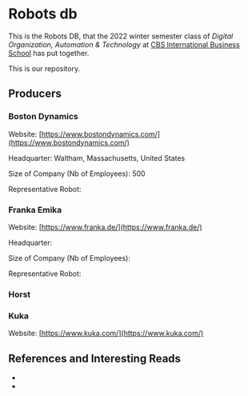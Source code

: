 # Robots db

This is the Robots DB, that the 2022 winter semester class of _Digital Organization, Automation & Technology_ at [CBS International Business School](https://cbs.de) has put together.

This is our repository.

## Producers

### Boston Dynamics

Website: [https://www.bostondynamics.com/](https://www.bostondynamics.com/)

Headquarter: Waltham, Massachusetts, United States

Size of Company (Nb of Employees): 500

Representative Robot:

### Franka Emika

Website: [https://www.franka.de/](https://www.franka.de/)

Headquarter:

Size of Company (Nb of Employees):

Representative Robot:

### Horst

### Kuka

Website: [https://www.kuka.com/](https://www.kuka.com/)

## References and Interesting Reads

-

-
